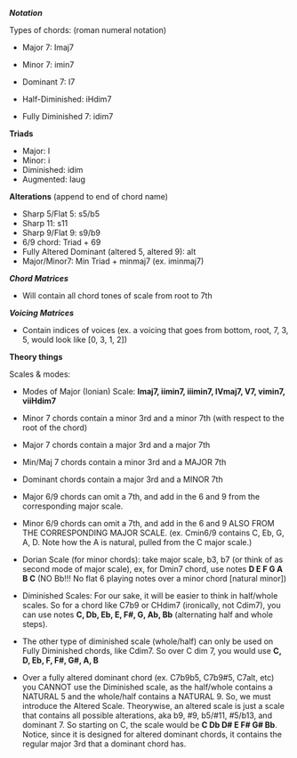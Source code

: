 ***Notation***

Types of chords:
(roman numeral notation)

- Major 7:
Imaj7

- Minor 7:
imin7

- Dominant 7:
I7

- Half-Diminished:
iHdim7

- Fully Diminished 7:
idim7

**Triads**

- Major: I
- Minor: i
- Diminished: idim
- Augmented: Iaug

**Alterations**
(append to end of chord name)

- Sharp 5/Flat 5: s5/b5
- Sharp 11: s11
- Sharp 9/Flat 9: s9/b9
- 6/9 chord: Triad + 69
- Fully Altered Dominant (altered 5, altered 9): alt
- Major/Minor7: Min Triad + minmaj7 (ex. iminmaj7)

***Chord Matrices***

- Will contain all chord tones of scale from root to 7th

***Voicing Matrices***

- Contain indices of voices (ex. a voicing that goes from bottom, root, 7, 3, 5, would look like [0, 3, 1, 2])


**Theory things**

Scales & modes:

- Modes of Major (Ionian) Scale: **Imaj7, iimin7, iiimin7, IVmaj7, V7, vimin7, viiHdim7**

- Minor 7 chords contain a minor 3rd and a minor 7th (with respect to the root of the chord)

- Major 7 chords contain a major 3rd and a major 7th

- Min/Maj 7 chords contain a minor 3rd and a MAJOR 7th

- Dominant chords contain a major 3rd and a MINOR 7th

- Major 6/9 chords can omit a 7th, and add in the 6 and 9 from the corresponding major scale.

- Minor 6/9 chords can omit a 7th, and add in the 6 and 9 ALSO FROM THE CORRESPONDING MAJOR SCALE. (ex. Cmin6/9 contains C, Eb, G, A, D. Note how the A is natural, pulled from the C major scale.)


- Dorian Scale (for minor chords): take major scale, b3, b7 (or think of as second mode of major scale), ex, for Dmin7 chord, use notes **D E F G A B C** (NO Bb!!! No flat 6 playing notes over a minor chord [natural minor])

- Diminished Scales: For our sake, it will be easier to think in half/whole scales. So for a chord like C7b9 or CHdim7 (ironically, not Cdim7), you can use notes **C, Db, Eb, E, F#, G, Ab, Bb** (alternating half and whole steps).

- The other type of diminished scale (whole/half) can only be used on Fully Diminished chords, like Cdim7. So over C dim 7, you would use **C, D, Eb, F, F#, G#, A, B**

- Over a fully altered dominant chord (ex. C7b9b5, C7b9#5, C7alt, etc) you CANNOT use the Diminished scale, as the half/whole contains a NATURAL 5 and the whole/half contains a NATURAL 9. So, we must introduce the Altered Scale. Theorywise, an altered scale is just a scale that contains all possible alterations, aka b9, #9, b5/#11, #5/b13, and dominant 7. So starting on C, the scale would be **C Db D# E F# G# Bb**. Notice, since it is designed for altered dominant chords, it contains the regular major 3rd that a dominant chord has.